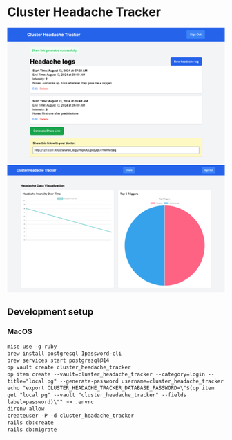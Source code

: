 # Cluster Headache Tracker

![screenshot](screenshot.png) 
![charts](charts.png)

## Development setup
### MacOS

    mise use -g ruby
    brew install postgresql 1password-cli
    brew services start postgresql@14
    op vault create cluster_headache_tracker
    op item create --vault=cluster_headache_tracker --category=login --title="local pg" --generate-password username=cluster_headache_tracker
    echo "export CLUSTER_HEADACHE_TRACKER_DATABASE_PASSWORD=\"$(op item get "local pg" --vault "cluster_headache_tracker" --fields label=password)\"" >> .envrc
    direnv allow
    createuser -P -d cluster_headache_tracker
    rails db:create
    rails db:migrate

